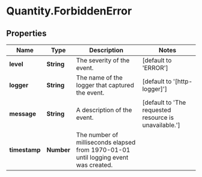 # Quantity.ForbiddenError

## Properties
Name | Type | Description | Notes
------------ | ------------- | ------------- | -------------
**level** | **String** | The severity of the event. | [default to &#39;ERROR&#39;]
**logger** | **String** | The name of the logger that captured the event. | [default to &#39;[http-logger]&#39;]
**message** | **String** | A description of the event. | [default to &#39;The requested resource is unavailable.&#39;]
**timestamp** | **Number** | The number of milliseconds elapsed from 1970-01-01 until logging event was created. | 


